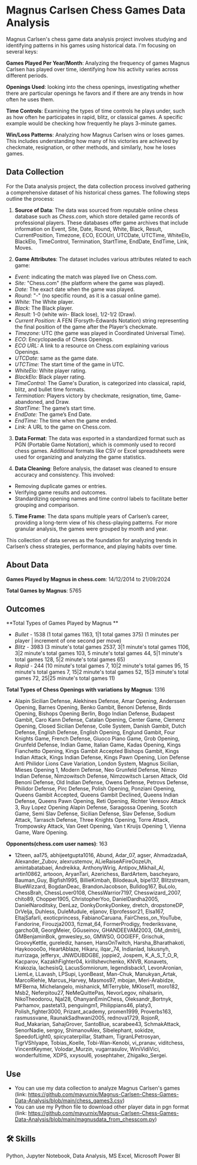 # Magnus Carlsen Chess Games Data Analysis

Magnus Carlsen's chess game data analysis project involves studying and identifying patterns in his games using historical data. I'm focusing on several keys:

**Games Played Per Year/Month**: Analyzing the frequency of games Magnus Carlsen has played over time, identifying how his activity varies across different periods.

**Openings Used**: looking into the chess openings, investigating whether there are particular openings he favors and if there are any trends in how often he uses them.

**Time Controls**: Examining the types of time controls he plays under, such as how often he participates in rapid, blitz, or classical games. A specific example would be checking how frequently he plays 3-minute games.

**Win/Loss Patterns**: Analyzing how Magnus Carlsen wins or loses games. This includes understanding how many of his victories are achieved by checkmate, resignation, or other methods, and similarly, how he loses games.



## Data Collection

For the Data analysis project, the data collection process involved gathering a comprehensive dataset of his historical chess games. The following steps outline the process:



1. **Source of Data**: 
   The data was sourced from reputable online chess database such as *Chess.com*, which store detailed game records of professional players. These databases offer game archives that include information on Event, Site, Date, Round, White, Black, Result, CurrentPosition, Timezone, ECO, ECOUrl, UTCDate, UTCTime, WhiteElo, BlackElo, TimeControl, Termination, StartTime, EndDate, EndTime, Link, Moves.



2. **Game Attributes**: 
   The dataset includes various attributes related to each game:
- *Event:* indicating the match was played live on Chess.com.
- *Site:* "Chess.com" (the platform where the game was played).
- *Date:* The exact date when the game was played.
- *Round:* "-" (no specific round, as it is a casual online game).
- *White:* The White player.
- *Black:* The Black player.
- *Result:* 1-0 (white win- Black lose), 1/2-1/2 (Draw).
- *Current Position:* A FEN (Forsyth-Edwards Notation) string      representing the final position of the game after the Player’s checkmate.
- *Timezone:* UTC (the game was played in Coordinated Universal Time).
- *ECO*: Encyclopaedia of Chess Openings.
- *ECO URL:* A link to a resource on Chess.com explaining various Openings.
- *UTCDate:* same as the game date.
- *UTCTime:* The start time of the game in UTC.
- *WhiteElo:* White player rating.
- *BlackElo:* Black player rating.
- *TimeControl:* The Game's Duration, is categorized into classical, rapid, blitz, and bullet time formats.
- *Termination:* Players victory by checkmate, resignation, time, Game-abandoned, and Draw.
- *StartTime:* The game’s start time.
- *EndDate:* The game’s End Date.
- *EndTime:* The time when the game ended.
- *Link:* A URL to the game on Chess.com.
   
3. **Data Format**:
   The data was exported in a standardized format such as PGN (Portable Game Notation), which is commonly used to record chess games. Additional formats like CSV or Excel spreadsheets were used for organizing and analyzing the game statistics.

4. **Data Cleaning**:
   Before analysis, the dataset was cleaned to ensure accuracy and consistency. This involved:
- Removing duplicate games or entries.
- Verifying game results and outcomes.
- Standardizing opening names and time control labels to facilitate better grouping and comparison.

5. **Time Frame**: 
   The data spans multiple years of Carlsen’s career, providing a long-term view of his chess-playing patterns. For more granular analysis, the games were grouped by month and year.

This collection of data serves as the foundation for analyzing trends in Carlsen’s chess strategies, performance, and playing habits over time.



## About Data

**Games Played by Magnus in chess.com**: 14/12/2014 to 21/09/2024

**Total Games by Magnus**: 5765

## Outcomes
**Total Types of Games Played by Magnus **
- *Bullet* - 1538 (1 total games 1163, 1|1 total games 375) (1 minutes per player | increment of one second per move)  
- *Blitz* - 3983 (3 minute's total games 2537, 3|1 minute's total games 1106, 3|2 minute's total games 103, 5 minute's total games 44, 5|1 minute's total games 128, 5|2 minute's total games 65)
- *Rapid* - 244 (10 minute's total games 7, 10|2 minute's total games 95, 15 minute's total games 7, 15|2 minute's total games 52, 15|3 minute's total games 72, 25|25 minute's total games 11)

**Total Types of Chess Openings with variations by Magnus**: 1316
  - Alapin Sicilian Defense, Alekhines Defense, Amar Opening, Anderssen Opening, Barnes Opening, Benko Gambit, Benoni Defense, Birds Opening, Bishops Opening Berlin, Bogo Indian Defense, Budapest Gambit, Caro Kann Defense, Catalan Opening, Center Game, Clemenz Opening, Closed Sicilian Defense, Colle System, Danish Gambit, Dutch Defense, English Defense, English Opening, Englund Gambit, Four Knights Game, French Defense, Giuoco Piano Game, Grob Opening, Grunfeld Defense, Indian Game, Italian Game, Kadas Opening, Kings Fianchetto Opening, Kings Gambit Accepted Bishops Gambit, Kings Indian Attack, Kings Indian Defense, Kings Pawn Opening, Lion Defense Anti Philidor Lions Cave Variation, London System, Magnus Sicilian, Mieses Opening 1, Modern Defense, Neo Grunfeld Defense, Nimzo Indian Defense, Nimzowitsch Defense, Nimzowitsch Larsen Attack, Old Benoni Defense, Old Indian Defense, Owens Defense, Petrovs Defense, Philidor Defense, Pirc Defense, Polish Opening, Ponziani Opening, Queens Gambit Accepted, Queens Gambit Declined, Queens Indian Defense, Queens Pawn Opening, Reti Opening, Richter Veresov Attack 3, Ruy Lopez Opening Alapin Defense, Saragossa Opening, Scotch Game, Semi Slav Defense, Sicilian Defense, Slav Defense, Sodium Attack, Tarrasch Defense, Three Knights Opening, Torre Attack, Trompowsky Attack, Van Geet Opening, Van t Kruijs Opening 1, Vienna Game, Ware Opening.


**Opponents(chess.com user names)**: 163 
  - 12teen, aa175, abhijeetgupta1016, Abund, Adar_07, agser, AhmadzadaA, Alexander_Zubov, alexrustemov, ALieRaiseAFireOozeUh, amintabatabaei, Andreikka, AnthonyWirig, Antipov_Mikhail_Al, artin10862, artooon, AryanTari, Azerichess, BardArtem, bascheyaro, Bauman_Guy, Bigfish1995, BillieKimbah, BilodeauA, bipe137, Blitzstream, BlueWizzard, BogdanDeac, BrandonJacobson, Bulldog167, BuLolo, ChessBrah, ChessLover0108, ChessWarrior7197, Chesswizard_2007, chito89, Chopper1905, ChristopherYoo, DanielDardha2005, DanielNaroditsky, DenLaz, DonkyDonkyDonkey, dretch, dropstoneDP, DrVelja, Duhless, DuleMudule, eljanov, Elprofessor21, Elsa167, EltajSafarli, exoticprincess, FabianoCaruana, FairChess_on_YouTube, Fandorine, Firouzja2003, fizmat_64, FormerProdigy, frederiksvane, garcho08, GeorgMeier, GGuseinov, GHANDEEVAM2003, GM_dmitrij, GMBenjaminBok, gmwesley_so, GMWSO, GOGIEFF, Grischuk, GroovyKettle, gurelediz, hansen, HansOnTwitch, Harsha_Bharathakoti, Haykoooo0o, HeartAblaze, Hikaru, ilqar_74, Indianlad, Iskusnyh, iturrizaga, jefferyx, JNWDUBDGBE, joppie2, Jospem, K_A_S_T_O_R, Kacparov, KazakhFighter04, kirillshevchenko, KNVB, Konavets, Krakozia, lachesisQ, LacusSomniorum, legendisback1, LevonAronian, LiemLe, LLavash, LPSupi, LyonBeast, Man-Chuk, Manukyan_Artak, MarcoRiehle, Marcus_Harvey, Masmos97, mbojan, Meri-Arabidze, MFBerna, Michelangelo, mishanick, MITerryble, MKlose11, moro182, Msb2, Neferpitou27, NeMeQuittePas, NevorLegov, nihalsarin, NikoTheodorou, Njal28, OhanyanEminChess, Oleksandr_Bortnyk, Parhamov, pasteta13, penguingm1, Philippians46, platy3, Polish_fighter3000, Prizant_academy, promen1999, Proverbs163, rasmussvane, RaunakSadhwani2005, rednova1729, RojonR, Rud_Makarian, SahajGrover, SantoBlue, scarabee43, SchmakAttack, SenorNadie, sergoy, ShimanovAlex, Sibelephant, sokidze, SpeedofLight0, spicycaterpillar, Statham, TigranLPetrosyan, TigrVShlyape, Tobias_Koelle, Tobi-Wan-Kenobi, vi_pranav, viditchess, VincentKeymer, Volodar_Murzin, vugarrasulov, WiniVidiVici, wonderfultime, XDPS, xxysoul6, yosephtaher, Zhigalko_Sergei.


## Use

- You can use my data collection to analyze Magnus Carlsen's games (link: https://github.com/mayurnix/Magnus-Carlsen-Chess-Games-Data-Analysis/blob/main/chess_games3.csv) 
- You can use my Python file to download other player data in pgn format (link: https://github.com/mayurnix/Magnus-Carlsen-Chess-Games-Data-Analysis/blob/main/magnusdata_from_chesscom.py)



## 🛠 Skills
Python, Jupyter Notebook, Data Analysis, MS Excel, Microsoft Power BI

